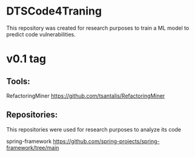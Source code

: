 # DTSCode4Traning
This repository was created for research purposes to train a ML model to predict code vulnerabilities.

# v0.1 tag

## Tools:

RefactoringMiner
https://github.com/tsantalis/RefactoringMiner

## Repositories:

This repositories were used for research purposes to analyze its code

spring-framework
https://github.com/spring-projects/spring-framework/tree/main
